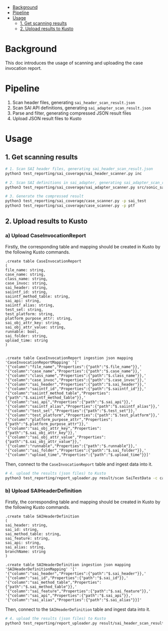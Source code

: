 * [Background](#Background)
* [Pipeline](#Pipeline)
* [Usage](#Usage)
  * [1. Get scanning results](#1-get-scanning-results)
  * [2. Upload results to Kusto](#2-upload-results-to-kusto)


# Background
This doc introduces the usage of scanning and uploading the case invocation report.

# Pipeline
1. Scan header files, generating `sai_header_scan_result.json`
2. Scan SAI API definitions, generating `sai_adapter_scan_result.json`
3. Parse and filter, generating compressed JSON result files
4. Upload JSON result files to Kusto


# Usage

## 1. Get scanning results

```bash
# 1. Scan SAI header files, generating sai_header_scan_result.json
python3 test_reporting/sai_coverage/sai_header_scanner.py inc

# 2. Scan SAI definitions in sai_adapter, generating sai_adapter_scan_result.json (static scanning)
python3 test_reporting/sai_coverage/sai_adapter_scanner.py src/sonic_sairedis/sai/sai_adapter

# 3. Generate the compressed result
python3 test_reporting/sai_coverage/case_scanner.py -p sai_test
python3 test_reporting/sai_coverage/case_scanner.py -p ptf
```

## 2. Upload results to Kusto

### a) Upload CaseInvocationReport

Firstly, the corresponding table and mapping should be created in Kusto by the following Kusto commands.
```kql
.create table CaseInvocationReport
(
file_name: string,
case_name: string,
class_name: string,
case_invoc: string,
sai_header: string,
saiintf_id: string,
saiintf_method_table: string,
sai_api: string,
saiintf_alias: string,
test_set: string,
test_platform: string,
platform_purpose_attr: string,
sai_obj_attr_key: string,
sai_obj_attr_value: string,
runnable: bool,
sai_folder: string,
upload_time: string
)


.create table CaseInvocationReport ingestion json mapping
'CaseInvocationReportMapping' '['
'{"column":"file_name","Properties":{"path":"$.file_name"}},'
'{"column":"case_name","Properties":{"path":"$.case_name"}},'
'{"column":"class_name","Properties":{"path":"$.class_name"}},'
'{"column":"case_invoc","Properties":{"path":"$.case_invoc"}},'
'{"column":"sai_header","Properties":{"path":"$.sai_header"}},'
'{"column":"saiintf_id","Properties":{"path":"$.saiintf_id"}},'
'{"column":"saiintf_method_table","Properties":{"path":"$.saiintf_method_table"}},'
'{"column":"sai_api","Properties":{"path":"$.sai_api"}},'
'{"column":"saiintf_alias","Properties":{"path":"$.saiintf_alias"}},'
'{"column":"test_set","Properties":{"path":"$.test_set"}},'
'{"column":"test_platform","Properties":{"path":"$.test_platform"}},'
'{"column":"platform_purpose_attr","Properties":{"path":"$.platform_purpose_attr"}},'
'{"column":"sai_obj_attr_key","Properties":{"path":"$.sai_obj_attr_key"}},'
'{"column":"sai_obj_attr_value","Properties":{"path":"$.sai_obj_attr_value"}},'
'{"column":"runnable","Properties":{"path":"$.runnable"}},'
'{"column":"sai_folder","Properties":{"path":"$.sai_folder"}},'
'{"column":"upload_time","Properties":{"path":"$.upload_time"}}]'
```

Then, connect to the `CaseInvocationReport` table and ingest data into it.
```bash
# 4. upload the results (json files) to Kusto
python3 test_reporting/report_uploader.py result/scan SaiTestData -c case_invoc
```

### b) Upload SAIHeaderDefinition

Firstly, the corresponding table and mapping should be created in Kusto by the following Kusto commands.

```kql
.create table SAIHeaderDefinition
(
sai_header: string,
sai_id: string,
sai_method_table: string,
sai_feature: string,
sai_api: string,
sai_alias: string,
branchName: string
)

.create table SAIHeaderDefinition ingestion json mapping
'SAIHeaderDefinitionMapping' '['
'{"column":"sai_header","Properties":{"path":"$.sai_header"}},'
'{"column":"sai_id","Properties":{"path":"$.sai_id"}},'
'{"column":"sai_method_table","Properties":{"path":"$.sai_method_table"}},'
'{"column":"sai_feature","Properties":{"path":"$.sai_feature"}},'
'{"column":"sai_api","Properties":{"path":"$.sai_api"}},'
'{"column":"sai_alias","Properties":{"path":"$.sai_alias"}}]'
```

Then, connect to the `SAIHeaderDefinition` table and ingest data into it.
```bash
# 4. upload the results (json files) to Kusto
python3 test_reporting/report_uploader.py result/sai_header_scan_result_test.json SaiTestData -c sai_header_def
```
